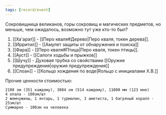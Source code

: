 ```yaml
---
tags: [record/event]
---
```


Сокровищница великанов, горы сокровищ и магических предметов, но меньше, чем ожидалось, возможно тут уже кто-то был?

1) [[Ха'арат]] - [[Перо кваля#Дерево|Перо кваля, токен дерева]].
2) [[Ирритил]] - [[Амулет защиты от обнаружения и поиска]]
3) [[Фара]] - [[Перо кваля#Птица|Перо кваля, токен птицы]].
4) [[Ауст]] - [[Сапоги ходьбы и прыжков]]
5) [[Шучу]] - Духовая трубка со свойствами [[Оружие предупреждения|оружия предупреждения]]
6) [[Слоан]] - [[Кольцо хождения по воде|Rольцо с инициалами Х.В.]]

Прочие ценности стоимостью:

	2108 зм (351 каждому), 3084 см (514 каждому), 11000 мм (123 мне)
	4 опала - 100зм/шт
	2 жемчужины, 1 янтарь, 1 турмалин, 3 аметиста, 1 багряный коралл -  25зм/шт
	Суммарно - 100зм на человека

